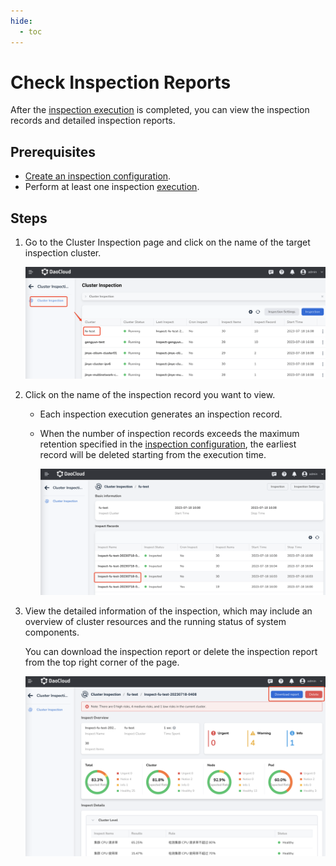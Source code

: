 ```yaml
---
hide:
  - toc
---
```


# Check Inspection Reports

After the [inspection execution](inspect.md) is completed, you can view the inspection records and detailed inspection reports.

## Prerequisites

- [Create an inspection configuration](config.md).
- Perform at least one inspection [execution](inspect.md).

## Steps

1. Go to the Cluster Inspection page and click on the name of the target inspection cluster.

    ![start](../../images/inspect07.png)

2. Click on the name of the inspection record you want to view.

    - Each inspection execution generates an inspection record.
    - When the number of inspection records exceeds the maximum retention specified in the [inspection configuration](config.md), the earliest record will be deleted starting from the execution time.

        ![start](../../images/inspect08.png)

3. View the detailed information of the inspection, which may include an overview of cluster resources and the running status of system components.

    You can download the inspection report or delete the inspection report from the top right corner of the page.

    ![start](../../images/inspect09.png)
